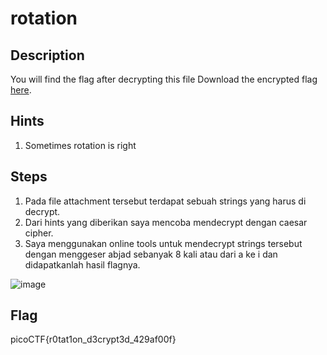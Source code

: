# rotation

## Description
You will find the flag after decrypting this file
Download the encrypted flag [here](https://github.com/ptr173/CTF-Write-Up/files/11128745/encrypted.txt).

## Hints
1. Sometimes rotation is right

## Steps
1. Pada file attachment tersebut terdapat sebuah strings yang harus di decrypt.
2. Dari hints yang diberikan saya mencoba mendecrypt dengan caesar cipher.
3. Saya menggunakan online tools untuk mendecrypt strings tersebut dengan menggeser abjad sebanyak 8 kali atau dari a ke i dan didapatkanlah hasil flagnya.

![image](https://user-images.githubusercontent.com/123644468/229273007-400f0e7c-8a26-46fa-adc5-ea83d77926a2.png)

## Flag
picoCTF{r0tat1on_d3crypt3d_429af00f}
